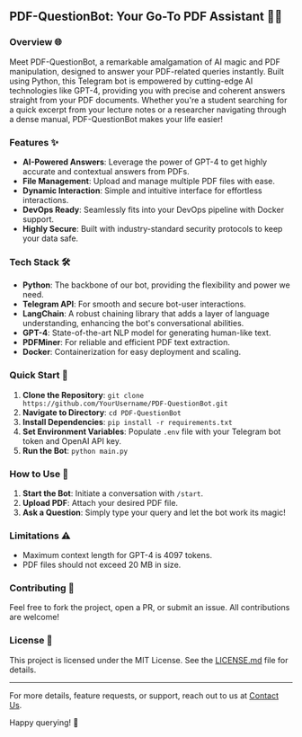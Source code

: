## PDF-QuestionBot: Your Go-To PDF Assistant 📄🤖

### Overview 🌐

Meet PDF-QuestionBot, a remarkable amalgamation of AI magic and PDF manipulation, designed to answer your PDF-related queries instantly. Built using Python, this Telegram bot is empowered by cutting-edge AI technologies like GPT-4, providing you with precise and coherent answers straight from your PDF documents. Whether you're a student searching for a quick excerpt from your lecture notes or a researcher navigating through a dense manual, PDF-QuestionBot makes your life easier!

### Features ✨

- **AI-Powered Answers**: Leverage the power of GPT-4 to get highly accurate and contextual answers from PDFs.
- **File Management**: Upload and manage multiple PDF files with ease.
- **Dynamic Interaction**: Simple and intuitive interface for effortless interactions.
- **DevOps Ready**: Seamlessly fits into your DevOps pipeline with Docker support.
- **Highly Secure**: Built with industry-standard security protocols to keep your data safe.

### Tech Stack 🛠

- **Python**: The backbone of our bot, providing the flexibility and power we need.
- **Telegram API**: For smooth and secure bot-user interactions.
- **LangChain**: A robust chaining library that adds a layer of language understanding, enhancing the bot's conversational abilities.
- **GPT-4**: State-of-the-art NLP model for generating human-like text.
- **PDFMiner**: For reliable and efficient PDF text extraction.
- **Docker**: Containerization for easy deployment and scaling.

### Quick Start 🚀

1. **Clone the Repository**: `git clone https://github.com/YourUsername/PDF-QuestionBot.git`
2. **Navigate to Directory**: `cd PDF-QuestionBot`
3. **Install Dependencies**: `pip install -r requirements.txt`
4. **Set Environment Variables**: Populate `.env` file with your Telegram bot token and OpenAI API key.
5. **Run the Bot**: `python main.py`

### How to Use 📝

1. **Start the Bot**: Initiate a conversation with `/start`.
2. **Upload PDF**: Attach your desired PDF file.
3. **Ask a Question**: Simply type your query and let the bot work its magic!

### Limitations ⚠️

- Maximum context length for GPT-4 is 4097 tokens.
- PDF files should not exceed 20 MB in size.
  
### Contributing 🤝

Feel free to fork the project, open a PR, or submit an issue. All contributions are welcome!

### License 📃

This project is licensed under the MIT License. See the [LICENSE.md](LICENSE.md) file for details.

---

For more details, feature requests, or support, reach out to us at [Contact Us](mailto:bunta.bit@mail3.me).

Happy querying! 🎉
